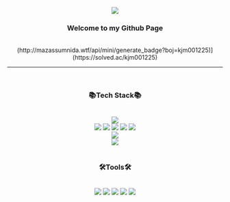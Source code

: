 <div align=center>
<img src="https://capsule-render.vercel.app/api?type=waving&color=auto&height=200&section=header&text=Jimin's%20Github&fontSize=90" />
</div>
<div align=center>
<h3>Welcome to my Github Page</h3>
<br/>
(http://mazassumnida.wtf/api/mini/generate_badge?boj=kjm001225)](https://solved.ac/kjm001225)
</div>
<hr>
<br/>
<div align=center>
<h3>
📚Tech Stack📚
</h3>
<br/>
<img src="https://img.shields.io/badge/JAVA-007396"/>
<br/>
<img src="https://img.shields.io/badge/JavaScript-F7DF1E?style=flat-square&logo=JavaScript&logoColor=white"/>
<img src="https://img.shields.io/badge/HTML5-E34F26?style=flat-square&logo=HTML5&logoColor=white"/>
<img src="https://img.shields.io/badge/CSS3-1572B6?style=flat-square&logo=CSS3&logoColor=white"/>
<img src="https://img.shields.io/badge/Bootstrap-7952B3?style=flat-square&logo=bootstrap&logoColor=white"/>
<img src="https://img.shields.io/badge/ReactJS-61DAFB?style=flat-square&logo=React&logoColor=white"/>
<br/>
<img src="https://img.shields.io/badge/Spring-6DB33F?style=flat-square&logo=spring&logoColor=white"/>
<br/>
<img src="https://img.shields.io/badge/MySQL-4479A1?style=flat-square&logo=mysql&logoColor=white"/>

</div>
<br/>
<div align=center>
<h3>
🛠️Tools🛠️
</h3>
<br/>
<img src="https://img.shields.io/badge/Visual%20Studio-5C2D91?style=flat-square&logo=visualstudio&logoColor=white"/>
<img src="https://img.shields.io/badge/Visual%20Studio%20Code-007ACC?style=flat-square&logo=visualstudiocode&logoColor=white"/>
<img src="https://img.shields.io/badge/IntelliJ%20IDEA-000000?style=flat-square&logo=intellijidea&logoColor=white"/>
<img src="https://img.shields.io/badge/GitHub-181717?style=flat-square&logo=github&logoColor=white"/>
<img src="https://img.shields.io/badge/Eclipse%20IDE-2C2255?style=flat-square&logo=eclipseide&logoColor=white"/>
</div>
